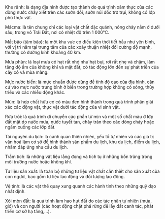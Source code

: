 Khe rãnh: là dạng địa hình được tạo thành do quá trình xâm thực của các dòng nước chảy xiết trên các sườn đồi, sườn núi dốc trơ trụi, không có lớp phủ thực vật.

Mácma: là tên chung chỉ các loại vật chất đặc quánh, nóng chảy nằm ở dưới sâu, trong vỏ Trái Đất, nơi có nhiệt độ trên 1 000°C.

Mắt bão (tâm bão): là một khu vực có điều kiện thời tiết hầu như yên bình, với vị trí nằm tại trung tâm của các xoáy thuận nhiệt đới cường độ mạnh, thường có đường kính khoảng 40 km.

Mưa phùn: là loại mưa có hạt rất nhỏ như hạt bụi, rơi rất nhẹ và chậm, làm tăng độ ẩm của không khí và mặt đất, có tác động lớn đến sự phát triển của cây cỏ và mùa màng.

Mực nước biển: là mực chuẩn được dùng để tính độ cao của địa hình, căn cứ vào mực nước trung bình ở biển trong trường hợp không có sóng, thủy triều và các nhiễu động khác.

Mùn: là hợp chất hữu cơ có màu đen hình thành trong quá trình phân giải xác các động vật, thực vật dưới tác động của vi sinh vật.

Rửa trôi: là quá trình di chuyển các phần tử mịn và một số chất màu ở lớp đất mặt do nước mưa, nước tuyết tan, chảy tràn theo các dòng chảy hoặc ngấm xuống các lớp đất.

Tài nguyên du lịch: là cảnh quan thiên nhiên, yếu tố tự nhiên và các giá trị văn hoá làm cơ sở để hình thành sản phẩm du lịch, khu du lịch, điểm du lịch, nhằm đáp ứng nhu cầu du lịch.

Trầm tích: là những vật liệu lắng đọng và tích tụ ở những bồn trũng trong môi trường nước hoặc không khí.

Tư liệu sản xuất: là toàn bộ những tư liệu vật chất cần thiết cho sản xuất của con người, bao gồm tư liệu lao động và đối tượng lao động.

Vệ tinh: là các vật thể quay xung quanh các hành tinh theo những quỹ đạo nhất định.

Xói mòn đất: là quá trình làm hao hụt đất do các tác nhân tự nhiên (mưa, gió) và con người (các hoạt động chặt phá rừng để lấy đất canh tác, phát triển cơ sở hạ tầng,...).